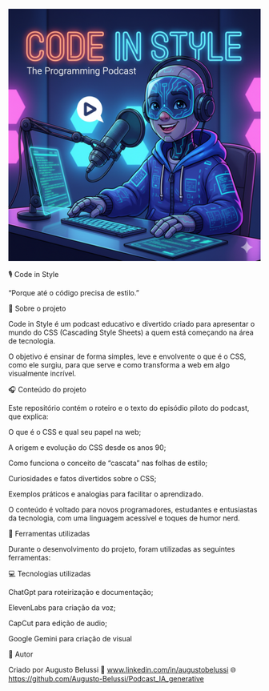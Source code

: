 ![Logo do Podcast](assets/logo_podcast.png)


🎙️ Code in Style

“Porque até o código precisa de estilo.”


🧠 Sobre o projeto

Code in Style é um podcast educativo e divertido criado para apresentar o mundo do CSS (Cascading Style Sheets) a quem está começando na área de tecnologia.

O objetivo é ensinar de forma simples, leve e envolvente o que é o CSS, como ele surgiu, para que serve e como transforma a web em algo visualmente incrível.

🎧 Conteúdo do projeto

Este repositório contém o roteiro e o texto do episódio piloto do podcast, que explica:

O que é o CSS e qual seu papel na web;

A origem e evolução do CSS desde os anos 90;

Como funciona o conceito de “cascata” nas folhas de estilo;

Curiosidades e fatos divertidos sobre o CSS;

Exemplos práticos e analogias para facilitar o aprendizado.

O conteúdo é voltado para novos programadores, estudantes e entusiastas da tecnologia, com uma linguagem acessível e toques de humor nerd.


🧰 Ferramentas utilizadas

Durante o desenvolvimento do projeto, foram utilizadas as seguintes ferramentas:

💻 Tecnologias utilizadas

ChatGpt para roteirização e documentação;

ElevenLabs para criação da voz;

CapCut para edição de audio;

Google Gemini para criação de visual


💬 Autor

Criado por Augusto Belussi
📧 www.linkedin.com/in/augustobelussi
🌐 https://github.com/Augusto-Belussi/Podcast_IA_generative